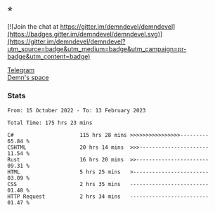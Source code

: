 ### :star:

[![Join the chat at https://gitter.im/demndevel/demndevel](https://badges.gitter.im/demndevel/demndevel.svg)](https://gitter.im/demndevel/demndevel?utm_source=badge&utm_medium=badge&utm_campaign=pr-badge&utm_content=badge)

[Telegram](https://t.me/demnometa) <br>
[Demn's space](http://demns.space)

### Stats

<!--START_SECTION:waka-->

```text
From: 15 October 2022 - To: 13 February 2023

Total Time: 175 hrs 23 mins

C#                     115 hrs 28 mins >>>>>>>>>>>>>>>>---------   65.84 %
CSHTML                 20 hrs 14 mins  >>>----------------------   11.54 %
Rust                   16 hrs 20 mins  >>-----------------------   09.31 %
HTML                   5 hrs 25 mins   >------------------------   03.09 %
CSS                    2 hrs 35 mins   -------------------------   01.48 %
HTTP Request           2 hrs 34 mins   -------------------------   01.47 %
```

<!--END_SECTION:waka-->
